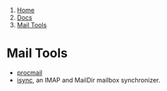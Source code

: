 <!-- -
Title: Mail Tools
Description: Mail Tools 
First Published: 2014-06-30
Last Updated: 2014-09-28
- -->

<ol class="breadcrumb" itemprop="breadcrumb">
	<li><a href="/">Home</a></li>
	<li><a href="/docs/">Docs</a></li>
	<li><a href="/docs/mail-tools.html">Mail Tools</a></li>
</ol>

Mail Tools
==========

*   [procmail](/docs/procmail.html)
*   [isync](http://isync.sourceforge.net/), an IMAP and MailDir mailbox 
    synchronizer.
